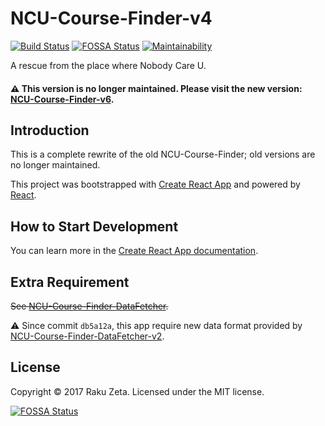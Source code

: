 # NCU-Course-Finder-v4

[![Build Status](https://travis-ci.org/zetaraku/NCU-Course-Finder-v4.svg?branch=master)](https://travis-ci.org/zetaraku/NCU-Course-Finder-v4)
[![FOSSA Status](https://app.fossa.io/api/projects/git%2Bgithub.com%2Fzetaraku%2FNCU-Course-Finder-v4.svg?type=shield)](https://app.fossa.io/projects/git%2Bgithub.com%2Fzetaraku%2FNCU-Course-Finder-v4?ref=badge_shield)
[![Maintainability](https://api.codeclimate.com/v1/badges/6d937670038b7ebec766/maintainability)](https://codeclimate.com/github/zetaraku/NCU-Course-Finder-v4/maintainability)

A rescue from the place where Nobody Care U.

#### :warning: This version is no longer maintained. Please visit the new version: [NCU-Course-Finder-v6](https://github.com/zetaraku/NCU-Course-Finder-v6).

## Introduction

This is a complete rewrite of the old NCU-Course-Finder; old versions are no longer maintained.

This project was bootstrapped with [Create React App](https://github.com/facebook/create-react-app) and powered by [React](https://reactjs.org/).

## How to Start Development

You can learn more in the [Create React App documentation](https://facebook.github.io/create-react-app/docs/getting-started).

## Extra Requirement

~~See [NCU-Course-Finder-DataFetcher](https://github.com/zetaraku/NCU-Course-Finder-DataFetcher).~~

:warning: Since commit `db5a12a`, this app require new data format provided by [NCU-Course-Finder-DataFetcher-v2](https://github.com/zetaraku/NCU-Course-Finder-DataFetcher-v2).

## License

Copyright © 2017 Raku Zeta. Licensed under the MIT license.

[![FOSSA Status](https://app.fossa.io/api/projects/git%2Bgithub.com%2Fzetaraku%2FNCU-Course-Finder-v4.svg?type=large)](https://app.fossa.io/projects/git%2Bgithub.com%2Fzetaraku%2FNCU-Course-Finder-v4?ref=badge_large)
